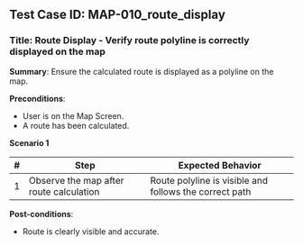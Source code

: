 ## Test Case ID: MAP-010_route_display
### Title: Route Display - Verify route polyline is correctly displayed on the map

**Summary**: Ensure the calculated route is displayed as a polyline on the map.

**Preconditions**: 
- User is on the Map Screen.
- A route has been calculated.

**Scenario 1**

| # | Step                                      | Expected Behavior                                       |
|---|-------------------------------------------|--------------------------------------------------------|
| 1 | Observe the map after route calculation   | Route polyline is visible and follows the correct path  |

**Post-conditions**:
- Route is clearly visible and accurate.
